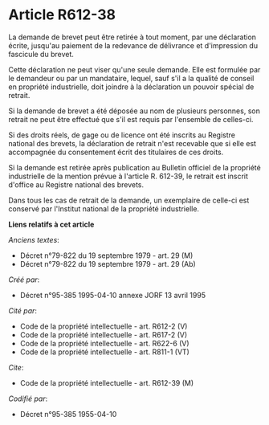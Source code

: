 # Article R612-38

La demande de brevet peut être retirée à tout moment, par une déclaration écrite, jusqu'au paiement de la redevance de
délivrance et d'impression du fascicule du brevet.

Cette déclaration ne peut viser qu'une seule demande. Elle est formulée par le demandeur ou par un mandataire, lequel, sauf
s'il a la qualité de conseil en propriété industrielle, doit joindre à la déclaration un pouvoir spécial de retrait.

Si la demande de brevet a été déposée au nom de plusieurs personnes, son retrait ne peut être effectué que s'il est requis
par l'ensemble de celles-ci.

Si des droits réels, de gage ou de licence ont été inscrits au Registre national des brevets, la déclaration de retrait n'est
recevable que si elle est accompagnée du consentement écrit des titulaires de ces droits.

Si la demande est retirée après publication au Bulletin officiel de la propriété industrielle de la mention prévue à
l'article R. 612-39, le retrait est inscrit d'office au Registre national des brevets.

Dans tous les cas de retrait de la demande, un exemplaire de celle-ci est conservé par l'Institut national de la propriété
industrielle.

**Liens relatifs à cet article**

_Anciens textes_:

  - Décret n°79-822 du 19 septembre 1979 - art. 29 (M)
  - Décret n°79-822 du 19 septembre 1979 - art. 29 (Ab)

_Créé par_:

  - Décret n°95-385 1995-04-10 annexe JORF 13 avril 1995

_Cité par_:

  - Code de la propriété intellectuelle - art. R612-2 (V)
  - Code de la propriété intellectuelle - art. R617-2 (V)
  - Code de la propriété intellectuelle - art. R622-6 (V)
  - Code de la propriété intellectuelle - art. R811-1 (VT)

_Cite_:

  - Code de la propriété intellectuelle - art. R612-39 (M)

_Codifié par_:

  - Décret n°95-385 1955-04-10
